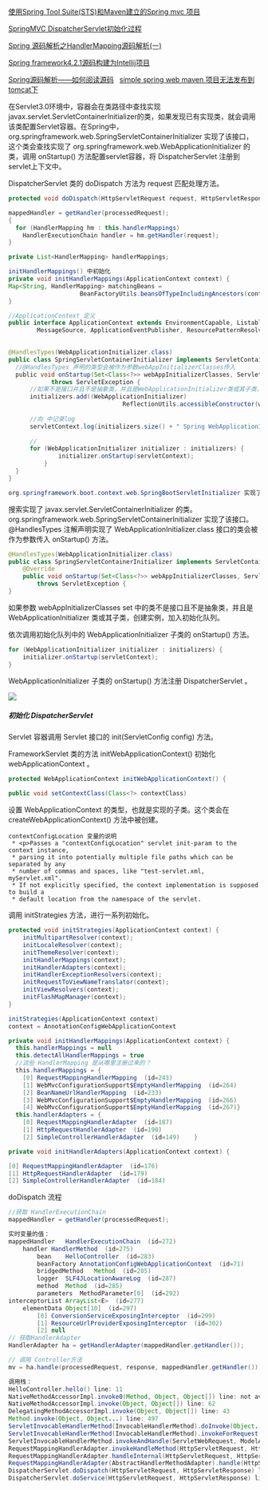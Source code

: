 [使用Spring Tool Suite(STS)和Maven建立的Spring mvc 项目](http://blog.csdn.net/zoubf/article/details/50384756)  

[SpringMVC DispatcherServlet初始化过程](http://blog.csdn.net/tiantiandjava/article/details/47663853)

[Spring 源码解析之HandlerMapping源码解析(一)](http://blog.csdn.net/king_is_everyone/article/details/51446260)

[Spring framework4.2.1源码构建为Intellij项目](http://bsr1983.iteye.com/blog/2234984)

[Spring源码解析——如何阅读源码](http://www.cnblogs.com/xing901022/p/4178963.html)
 
[simple spring web maven 项目无法发布到tomcat下](http://bbs.csdn.net/topics/390900092) 


在Servlet3.0环境中，容器会在类路径中查找实现javax.servlet.ServletContainerInitializer的类，如果发现已有实现类，就会调用该类配置Servlet容器。在Spring中，org.springframework.web.SpringServletContainerInitializer 实现了该接口，这个类会查找实现了 org.springframework.web.WebApplicationInitializer 的类，调用 onStartup() 方法配置servlet容器，将 DispatcherServlet 注册到servlet上下文中。

DispatcherServlet 类的 doDispatch 方法为 request 匹配处理方法。
```java
protected void doDispatch(HttpServletRequest request, HttpServletResponse response) throws Exception 

mappedHandler = getHandler(processedRequest);
{
  for (HandlerMapping hm : this.handlerMappings)
    HandlerExecutionChain handler = hm.getHandler(request);
}

private List<HandlerMapping> handlerMappings;

initHandlerMappings() 中初始化
private void initHandlerMappings(ApplicationContext context) {
Map<String, HandlerMapping> matchingBeans =
					BeanFactoryUtils.beansOfTypeIncludingAncestors(context, HandlerMapping.class, true, false);
}

//ApplicationContext 定义
public interface ApplicationContext extends EnvironmentCapable, ListableBeanFactory, HierarchicalBeanFactory,
		MessageSource, ApplicationEventPublisher, ResourcePatternResolver
    

@HandlesTypes(WebApplicationInitializer.class)
public class SpringServletContainerInitializer implements ServletContainerInitializer {
  //@HandlesTypes 声明的类型会被作为参数webAppInitializerClasses传入
  public void onStartup(Set<Class<?>> webAppInitializerClasses, ServletContext servletContext)
			throws ServletException {
      //如果不是接口并且不是抽象类，并且是WebApplicationInitializer类或其子类，加入初始化队列
      initializers.add((WebApplicationInitializer)
								ReflectionUtils.accessibleConstructor(waiClass).newInstance());
                
      //向 中记录log
      servletContext.log(initializers.size() + " Spring WebApplicationInitializers detected on classpath");
      
      //
      for (WebApplicationInitializer initializer : initializers) {
			  initializer.onStartup(servletContext);
		  }
  }
}

org.springframework.boot.context.web.SpringBootServletInitializer 实现了接口 WebApplicationInitializer

```

搜索实现了 javax.servlet.ServletContainerInitializer 的类。 org.springframework.web.SpringServletContainerInitializer 实现了该接口。@HandlesTypes 注解声明实现了 WebApplicationInitializer.class 接口的类会被作为参数传入 onStartup() 方法。

```java
@HandlesTypes(WebApplicationInitializer.class)
public class SpringServletContainerInitializer implements ServletContainerInitializer {
    @Override
    public void onStartup(Set<Class<?>> webAppInitializerClasses, ServletContext servletContext)
        throws ServletException {
}
```

如果参数 webAppInitializerClasses set 中的类不是接口且不是抽象类，并且是 WebApplicationInitializer 类或其子类，创建实例，加入初始化队列。

依次调用初始化队列中的 WebApplicationInitializer 子类的 onStartup() 方法。
```java
for (WebApplicationInitializer initializer : initializers) {
    initializer.onStartup(servletContext);
}
```

WebApplicationInitializer 子类的 onStartup() 方法注册 DispatcherServlet 。

![](http://img.blog.csdn.net/20150814163251144?watermark/2/text/aHR0cDovL2Jsb2cuY3Nkbi5uZXQv/font/5a6L5L2T/fontsize/400/fill/I0JBQkFCMA==/dissolve/70/gravity/Center)

##### 初始化 DispatcherServlet
Servlet 容器调用 Servlet 接口的 init(ServletConfig config) 方法。

FrameworkServlet 类的方法 initWebApplicationContext() 初始化 webApplicationContext 。
```java
protected WebApplicationContext initWebApplicationContext() {
```

```java
public void setContextClass(Class<?> contextClass)
```
设置 WebApplicationContext 的类型，也就是实现的子类。这个类会在 createWebApplicationContext() 方法中被创建。

```
contextConfigLocation 变量的说明
 * <p>Passes a "contextConfigLocation" servlet init-param to the context instance,
 * parsing it into potentially multiple file paths which can be separated by any
 * number of commas and spaces, like "test-servlet.xml, myServlet.xml".
 * If not explicitly specified, the context implementation is supposed to build a
 * default location from the namespace of the servlet.
 ```

调用 initStrategies 方法，进行一系列初始化。
```java
protected void initStrategies(ApplicationContext context) {
	initMultipartResolver(context);
	initLocaleResolver(context);
	initThemeResolver(context);
	initHandlerMappings(context);
	initHandlerAdapters(context);
	initHandlerExceptionResolvers(context);
	initRequestToViewNameTranslator(context);
	initViewResolvers(context);
	initFlashMapManager(context);
}
```

```java
initStrategies(ApplicationContext context)
context = AnnotationConfigWebApplicationContext

private void initHandlerMappings(ApplicationContext context) {
  this.handlerMappings = null
  this.detectAllHandlerMappings = true
  //这些 HandlerMapping 是从哪里注册过来的？
  this.handlerMappings = {
    [0]	RequestMappingHandlerMapping  (id=243)	
    [1]	WebMvcConfigurationSupport$EmptyHandlerMapping  (id=264)	
    [2]	BeanNameUrlHandlerMapping  (id=233)	
    [3]	WebMvcConfigurationSupport$EmptyHandlerMapping  (id=266)	
    [4]	WebMvcConfigurationSupport$EmptyHandlerMapping  (id=267)}
  this.handlerAdapters = {
    [0]	RequestMappingHandlerAdapter  (id=187)	
    [1]	HttpRequestHandlerAdapter  (id=190)	
    [2]	SimpleControllerHandlerAdapter  (id=149)	}
```

```java
private void initHandlerAdapters(ApplicationContext context) {

[0]	RequestMappingHandlerAdapter  (id=176)	
[1]	HttpRequestHandlerAdapter  (id=179)	
[2]	SimpleControllerHandlerAdapter  (id=184)	
```

doDispatch 流程
```java
//获取 HandlerExecutionChain
mappedHandler = getHandler(processedRequest);

实时变量的值：
mappedHandler	HandlerExecutionChain  (id=272)	
	handler	HandlerMethod  (id=275)	
		bean	HelloController  (id=283)	
		beanFactory	AnnotationConfigWebApplicationContext  (id=71)	
		bridgedMethod	Method  (id=285)	
		logger	SLF4JLocationAwareLog  (id=287)	
		method	Method  (id=285)	
		parameters	MethodParameter[0]  (id=292)	
interceptorList	ArrayList<E>  (id=277)	
	elementData	Object[10]  (id=297)	
		[0]	ConversionServiceExposingInterceptor  (id=299)	
		[1]	ResourceUrlProviderExposingInterceptor  (id=302)	
		[2]	null	
// 获取HandlerAdapter
HandlerAdapter ha = getHandlerAdapter(mappedHandler.getHandler());

// 调用 Controller方法
mv = ha.handle(processedRequest, response, mappedHandler.getHandler());

调用栈：
HelloController.hello() line: 11	
NativeMethodAccessorImpl.invoke0(Method, Object, Object[]) line: not available [native method]	
NativeMethodAccessorImpl.invoke(Object, Object[]) line: 62	
DelegatingMethodAccessorImpl.invoke(Object, Object[]) line: 43	
Method.invoke(Object, Object...) line: 497	
ServletInvocableHandlerMethod(InvocableHandlerMethod).doInvoke(Object...) line: 221	
ServletInvocableHandlerMethod(InvocableHandlerMethod).invokeForRequest(NativeWebRequest, ModelAndViewContainer, Object...) line: 137	
ServletInvocableHandlerMethod.invokeAndHandle(ServletWebRequest, ModelAndViewContainer, Object...) line: 110	
RequestMappingHandlerAdapter.invokeHandleMethod(HttpServletRequest, HttpServletResponse, HandlerMethod) line: 777	
RequestMappingHandlerAdapter.handleInternal(HttpServletRequest, HttpServletResponse, HandlerMethod) line: 706	
RequestMappingHandlerAdapter(AbstractHandlerMethodAdapter).handle(HttpServletRequest, HttpServletResponse, Object) line: 85	
DispatcherServlet.doDispatch(HttpServletRequest, HttpServletResponse) line: 943	
DispatcherServlet.doService(HttpServletRequest, HttpServletResponse) line: 877	

```
